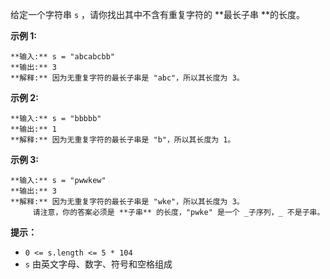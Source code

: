 给定一个字符串 `s` ，请你找出其中不含有重复字符的  **最长子串  **的长度。



**示例  1:**

    
    
    **输入:** s = "abcabcbb"
    **输出:** 3 
    **解释:** 因为无重复字符的最长子串是 "abc"，所以其长度为 3。
    

**示例 2:**

    
    
    **输入:** s = "bbbbb"
    **输出:** 1
    **解释:** 因为无重复字符的最长子串是 "b"，所以其长度为 1。
    

**示例 3:**

    
    
    **输入:** s = "pwwkew"
    **输出:** 3
    **解释:** 因为无重复字符的最长子串是 "wke"，所以其长度为 3。
         请注意，你的答案必须是 **子串** 的长度，"pwke" 是一个 _子序列，_ 不是子串。
    



**提示：**

  * `0 <= s.length <= 5 * 104`
  * `s` 由英文字母、数字、符号和空格组成

